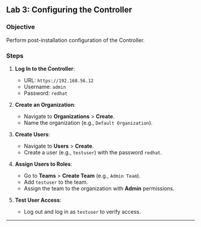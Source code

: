 ## **Lab 3: Configuring the Controller**

### Objective
Perform post-installation configuration of the Controller.

### Steps
1. **Log In to the Controller**:
   - URL: `https://192.168.56.12`
   - Username: `admin`
   - Password: `redhat`

2. **Create an Organization**:
   - Navigate to **Organizations** > **Create**.
   - Name the organization (e.g., `Default Organization`).

3. **Create Users**:
   - Navigate to **Users** > **Create**.
   - Create a user (e.g., `testuser`) with the password `redhat`.

4. **Assign Users to Roles**:
   - Go to **Teams** > **Create Team** (e.g., `Admin Team`).
   - Add `testuser` to the team.
   - Assign the team to the organization with **Admin** permissions.

5. **Test User Access**:
   - Log out and log in as `testuser` to verify access.

---
